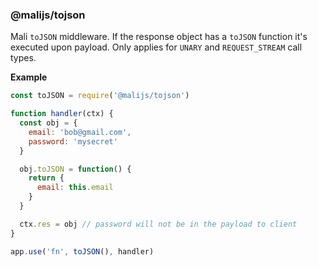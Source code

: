 <a name="module_@malijs/tojson"></a>

### @malijs/tojson
Mali <code>toJSON</code> middleware. If the response object has a <code>toJSON</code> function it's executed upon
payload. Only applies for <code>UNARY</code> and <code>REQUEST_STREAM</code> call types.

**Example**  
```js
const toJSON = require('@malijs/tojson')

function handler(ctx) {
  const obj = {
    email: 'bob@gmail.com',
    password: 'mysecret'
  }

  obj.toJSON = function() {
    return {
      email: this.email
    }
  }

  ctx.res = obj // password will not be in the payload to client
}

app.use('fn', toJSON(), handler)
```
